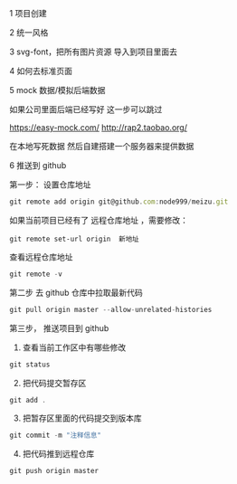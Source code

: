 1 项目创建

2 统一风格

3 svg-font，把所有图片资源 导入到项目里面去

4 如何去标准页面

5 mock 数据/模拟后端数据

如果公司里面后端已经写好 这一步可以跳过

https://easy-mock.com/
http://rap2.taobao.org/

在本地写死数据 然后自建搭建一个服务器来提供数据

6 推送到 github

第一步： 设置仓库地址

```js
git remote add origin git@github.com:node999/meizu.git
```

如果当前项目已经有了 远程仓库地址 ，需要修改：

```
git remote set-url origin  新地址
```

查看远程仓库地址

```js
git remote -v
```

第二步 去 github 仓库中拉取最新代码

```js
git pull origin master --allow-unrelated-histories
```

第三步， 推送项目到 github

1. 查看当前工作区中有哪些修改

```js
git status
```

2. 把代码提交暂存区

```js
git add .
```

3. 把暂存区里面的代码提交到版本库

```js
git commit -m "注释信息"
```

4. 把代码推到远程仓库

```js
git push origin master
```
